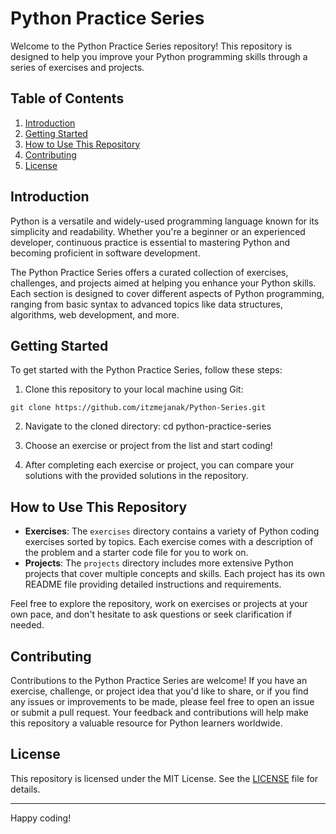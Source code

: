 # Python Practice Series

Welcome to the Python Practice Series repository! This repository is designed to help you improve your Python programming skills through a series of exercises and projects.

## Table of Contents
1. [Introduction](#introduction)
2. [Getting Started](#getting-started)
3. [How to Use This Repository](#how-to-use-this-repository)
4. [Contributing](#contributing)
5. [License](#license)

## Introduction
Python is a versatile and widely-used programming language known for its simplicity and readability. Whether you're a beginner or an experienced developer, continuous practice is essential to mastering Python and becoming proficient in software development.

The Python Practice Series offers a curated collection of exercises, challenges, and projects aimed at helping you enhance your Python skills. Each section is designed to cover different aspects of Python programming, ranging from basic syntax to advanced topics like data structures, algorithms, web development, and more.

## Getting Started
To get started with the Python Practice Series, follow these steps:
1. Clone this repository to your local machine using Git:

`git clone https://github.com/itzmejanak/Python-Series.git`

2. Navigate to the cloned directory:
cd python-practice-series

3. Choose an exercise or project from the list and start coding!
4. After completing each exercise or project, you can compare your solutions with the provided solutions in the repository.

## How to Use This Repository
- **Exercises**: The `exercises` directory contains a variety of Python coding exercises sorted by topics. Each exercise comes with a description of the problem and a starter code file for you to work on.
- **Projects**: The `projects` directory includes more extensive Python projects that cover multiple concepts and skills. Each project has its own README file providing detailed instructions and requirements.

Feel free to explore the repository, work on exercises or projects at your own pace, and don't hesitate to ask questions or seek clarification if needed.

## Contributing
Contributions to the Python Practice Series are welcome! If you have an exercise, challenge, or project idea that you'd like to share, or if you find any issues or improvements to be made, please feel free to open an issue or submit a pull request. Your feedback and contributions will help make this repository a valuable resource for Python learners worldwide.

## License
This repository is licensed under the MIT License. See the [LICENSE](LICENSE) file for details.

---

Happy coding!
